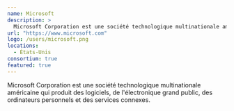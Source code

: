 ```yaml
---
name: Microsoft
description: >
  Microsoft Corporation est une société technologique multinationale américaine qui produit des logiciels, de l'électronique grand public, des ordinateurs personnels et des services connexes.
url: "https://www.microsoft.com"
logo: /users/microsoft.png
locations: 
  - États-Unis
consortium: true
featured: true
---
```


Microsoft Corporation est une société technologique multinationale américaine qui produit des logiciels, de l'électronique grand public, des ordinateurs personnels et des services connexes.

